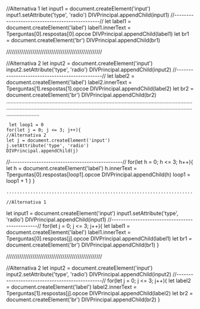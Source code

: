 //Alternativa 1
    let input1 = document.createElement('input')
    input1.setAttribute('type', 'radio')
    DIVPrincipal.appendChild(input1)
//-----------------------------------------------//
    let label1 = document.createElement('label')
    label1.innerText = Tperguntas[0].respostas[0].opcoe
    DIVPrincipal.appendChild(label1)
    let br1 = document.createElement('br')
    DIVPrincipal.appendChild(br1)

///////////////////////////////////////////////////

//Alternativa 2
    let input2 = document.createElement('input')
    input2.setAttribute('type', 'radio')
    DIVPrincipal.appendChild(input2)
//-----------------------------------------------//
    let label2 = document.createElement('label')
    label2.innerText = Tperguntas[1].respostas[1].opcoe
    DIVPrincipal.appendChild(label2)
    let br2 = document.createElement('br')
    DIVPrincipal.appendChild(br2)
..............................................................................................................................................................................................................................................................................

     let loop1 = 0
    for(let j = 0; j <= 3; j++){
    //Alternativa 2
    let j = document.createElement('input')
    j.setAttribute('type', 'radio')
    DIVPrincipal.appendChild(j) 
//-----------------------------------------------//
      for(let h = 0; h <= 3; h++){
    let h = document.createElement('label')
    h.innerText = Tperguntas[0].respostas[loop1].opcoe
    DIVPrincipal.appendChild(h)
    loop1 = loop1 + 1
      }
    }

    ..............................................................................................................................................................................................................................................................................

    //Alternativa 1
let input1 = document.createElement('input')
input1.setAttribute('type', 'radio')
DIVPrincipal.appendChild(input1)
//-----------------------------------------------//
for(let j = 0; j <= 3; j++){
let label1 = document.createElement('label')
label1.innerText = Tperguntas[0].respostas[j].opcoe
DIVPrincipal.appendChild(label1)
let br1 = document.createElement('br')
DIVPrincipal.appendChild(br1)
}


///////////////////////////////////////////////////

//Alternativa 2
let input2 = document.createElement('input')
input2.setAttribute('type', 'radio')
DIVPrincipal.appendChild(input2)
//-----------------------------------------------//
for(let j = 0; j <= 3; j++){
  let label2 = document.createElement('label')
label2.innerText = Tperguntas[1].respostas[j].opcoe
DIVPrincipal.appendChild(label2)
let br2 = document.createElement('br')
DIVPrincipal.appendChild(br2)
  }